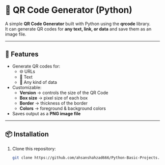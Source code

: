 # 🔗 QR Code Generator (Python)

A simple **QR Code Generator** built with Python using the **qrcode** library.  
It can generate QR codes for **any text, link, or data** and save them as an image file.

---

## 🚀 Features
- Generate QR codes for:
  - 🌐 URLs  
  - 📝 Text  
  - 🔢 Any kind of data  
- Customizable:
  - **Version** → controls the size of the QR Code  
  - **Box size** → pixel size of each box  
  - **Border** → thickness of the border  
  - **Colors** → foreground & background colors  
- Saves output as a **PNG image file**  

---

## 📦 Installation

1. Clone this repository:
   ```bash
   git clone https://github.com/ahsanshahzad666/Python-Basic-Projects.git
